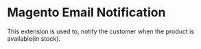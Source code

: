 # Magento Email Notification
This extension is used to, notify the customer when the product is available(in stock).

